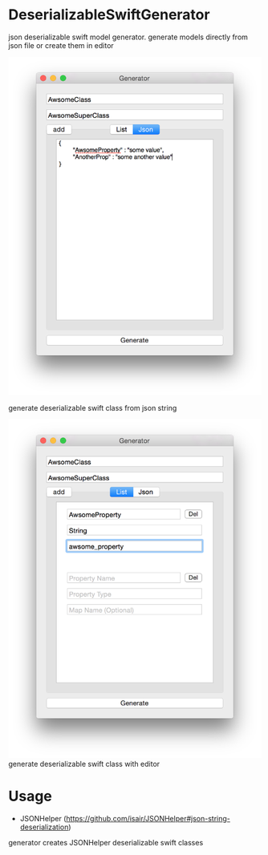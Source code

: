 DeserializableSwiftGenerator
============================

json deserializable swift model generator. generate models directly from json file or create them in editor


![alt tag](https://raw.githubusercontent.com/cemolcay/DeserializableSwiftGenerator/master/Demo/json.png)

generate deserializable swift class from json string


![alt tag](https://raw.githubusercontent.com/cemolcay/DeserializableSwiftGenerator/master/Demo/list.png)
generate deserializable swift class with editor

Usage
=====

* JSONHelper (https://github.com/isair/JSONHelper#json-string-deserialization)

generator creates JSONHelper deserializable swift classes <br>
